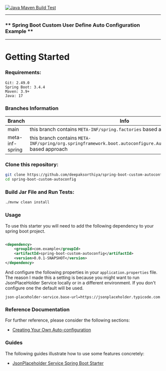 [![Java Maven Build Test](https://github.com/deepaksorthiya/spring-boot-custom-autoconfig/actions/workflows/maven-build.yml/badge.svg)](https://github.com/deepaksorthiya/spring-boot-custom-autoconfig/actions/workflows/maven-build.yml)

---

### ** Spring Boot Custom User Define Auto Configuration Example **

---

# Getting Started

### Requirements:

```
Git: 2.49.0
Spring Boot: 3.4.4
Maven: 3.9+
Java: 17
```

### Branches Information

| Branch          | Info                                                                                                                       |
|-----------------|----------------------------------------------------------------------------------------------------------------------------|
| main            | this branch contains ```META-INF/spring.factories``` based approach                                                        |
| meta-inf-spring | this branch contains ```META-INF/spring/org.springframework.boot.autoconfigure.AutoConfiguration.imports``` based approach |

### Clone this repository:

```bash
git clone https://github.com/deepaksorthiya/spring-boot-custom-autoconfig.git
cd spring-boot-custom-autoconfig
```

### Build Jar File and Run Tests:

```bash
./mvnw clean install
```

### Usage

To use this starter you will need to add the following dependency to your spring boot project.

```xml

<dependency>
    <groupId>com.example</groupId>
    <artifactId>spring-boot-custom-autoconfig</artifactId>
    <version>0.0.1-SNAPSHOT</version>
</dependency>
```

And configure the following properties in your `application.properties` file. The reason I made this a setting is
because you might
want to run JsonPlaceHolder Service locally or in a different environment. If you don't configure one the default will
be used.

```properties
json-placeholder-service.base-url=https://jsonplaceholder.typicode.com
```

### Reference Documentation

For further reference, please consider the following sections:

* [Creating Your Own Auto-configuration](https://docs.spring.io/spring-boot/reference/features/developing-auto-configuration.html)

### Guides

The following guides illustrate how to use some features concretely:

* [JsonPlaceholder Service Spring Boot Starter](https://github.com/danvega/jps-spring-boot-starter)